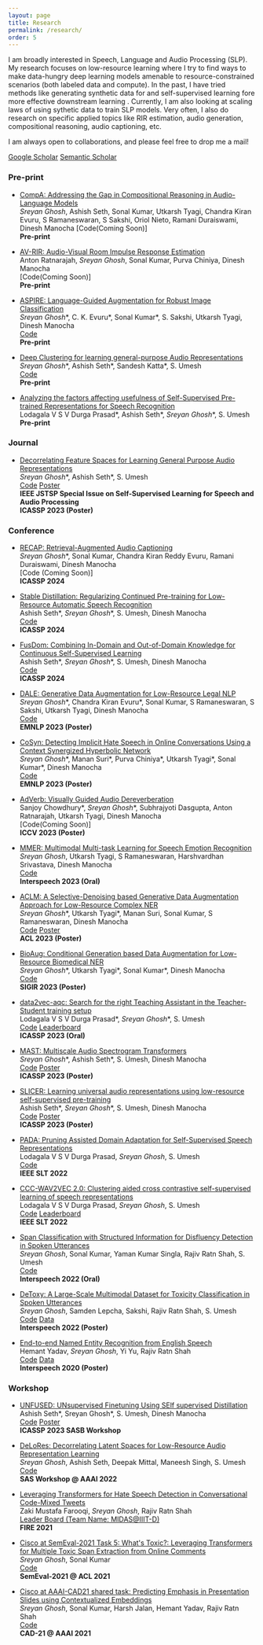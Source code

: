 ```yaml
---
layout: page
title: Research
permalink: /research/
order: 5
---
```

I am broadly interested in Speech, Language and Audio Processing (SLP). My research focuses on low-resource learning where I try to find ways to make data-hungry deep learning models amenable to resource-constrained scenarios (both labeled data and compute). In the past, I have tried methods like generating synthetic data for and self-supervised learning fore more effective downstream learning . Currently, I am also looking at scaling laws of using sythetic data to train SLP models. Very often, I also do research on specific applied topics like RIR estimation, audio generation, compositional reasoning, audio captioning, etc.

I am always open to collaborations, and please feel free to drop me a mail!  

<!-- #### I am always open to collaborations! Please fill out [this](https://docs.google.com/forms/d/1kQRJekonn8YglxIPH9OPcJCuI7NQK-E1wAywNAsSMoM/) form here and I would reach out if I have a project aligned with your interests. Thank You! -->

<!-- P.S. : Though I acknowledge that achieving state-of-the-art (SOTA) results is not and should not be the final goal of research, I am proud that some of my works achieve SOTA on some well known Speech and Language Processing task (until November 2022). Here are the links for [ASR (Librispeech 360hr train split)](http://arxiv.org/abs/2211.01246), [Keyword Spotting (Speech Commands 1)](http://arxiv.org/abs/2211.01515), [Speech Emotion Recognition (IEMOCAP)](http://arxiv.org/abs/2203.16794), [Disfleuncy Detection (SwitchBoard)](http://arxiv.org/abs/2203.16028) and [Low-resource General Purpose Audio Representation Learning](http://arxiv.org/abs/2211.01515). -->

[Google Scholar](https://scholar.google.com/citations?user=5HKZJHAAAAAJ&hl=en) [Semantic Scholar](https://www.semanticscholar.org/author/Sreyan-Ghosh/3488077)  


### Pre-print  

* [CompA: Addressing the Gap in Compositional Reasoning in Audio-Language Models](https://arxiv.org/abs/2310.08753)  
*Sreyan Ghosh*, Ashish Seth, Sonal Kumar, Utkarsh Tyagi, Chandra Kiran Evuru, S Ramaneswaran, S Sakshi, Oriol Nieto, Ramani Duraiswami, Dinesh Manocha
[Code(Coming Soon)]    
**Pre-print**  

* [AV-RIR: Audio-Visual Room Impulse Response Estimation](https://arxiv.org/abs/2312.00834)  
Anton Ratnarajah, *Sreyan Ghosh*, Sonal Kumar, Purva Chiniya, Dinesh Manocha  
[Code(Coming Soon)]    
**Pre-print**  

* [ASPIRE: Language-Guided Augmentation for Robust Image Classification](https://arxiv.org/abs/2308.10103)  
*Sreyan Ghosh*\*, C. K. Evuru\*, Sonal Kumar\*, S. Sakshi, Utkarsh Tyagi, Dinesh Manocha  
[Code](https://github.com/Sreyan88/ASPIRE)  
**Pre-print**  

* [Deep Clustering for learning general-purpose Audio Representations](https://arxiv.org/pdf/2110.08895.pdf)  
*Sreyan Ghosh*\*, Ashish Seth\*, Sandesh Katta\*, S. Umesh  
[Code](https://github.com/Sreyan88/LAPE)  
**Pre-print**  

* [Analyzing the factors affecting usefulness of Self-Supervised Pre-trained Representations for Speech Recognition](http://arxiv.org/abs/2203.16973)  
Lodagala V S V Durga Prasad\*, Ashish Seth\*, *Sreyan Ghosh*\*, S. Umesh  
**Pre-print**  

### Journal

* [Decorrelating Feature Spaces for Learning General Purpose Audio Representations](https://ieeexplore.ieee.org/document/9868132)    
*Sreyan Ghosh*\*, Ashish Seth\*, S. Umesh    
[Code](https://github.com/Sreyan88/LAPE) [Poster](../assets/delores_poster_final.pdf)  
**IEEE JSTSP Special Issue on Self-Supervised Learning for Speech and Audio Processing**  
**ICASSP 2023 (Poster)**  

### Conference

* [RECAP: Retrieval-Augmented Audio Captioning](https://arxiv.org/abs/2309.09836)  
*Sreyan Ghosh*\*, Sonal Kumar, Chandra Kiran Reddy Evuru, Ramani Duraiswami, Dinesh Manocha   
[Code (Coming Soon)]  
**ICASSP 2024**  

* [Stable Distillation: Regularizing Continued Pre-training for Low-Resource Automatic Speech Recognition](https://arxiv.org/abs/2312.12783)  
Ashish Seth\*, *Sreyan Ghosh*\*, S. Umesh, Dinesh Manocha   
[Code](https://github.com/cs20s030/stable_distillation)  
**ICASSP 2024** 

* [FusDom: Combining In-Domain and Out-of-Domain Knowledge for Continuous Self-Supervised Learning](https://arxiv.org/abs/2312.13026)  
Ashish Seth\*, *Sreyan Ghosh*\*, S. Umesh, Dinesh Manocha   
[Code](https://github.com/cs20s030/fusdom)  
**ICASSP 2024**  

* [DALE: Generative Data Augmentation for Low-Resource Legal NLP](https://arxiv.org/abs/2310.15799)    
*Sreyan Ghosh*\*, Chandra Kiran Evuru\*, Sonal Kumar, S Ramaneswaran, S Sakshi, Utkarsh Tyagi, Dinesh Manocha  
[Code](https://github.com/Sreyan88/DALE)  
**EMNLP 2023 (Poster)**  

* [CoSyn: Detecting Implicit Hate Speech in Online Conversations Using a Context Synergized Hyperbolic Network](http://arxiv.org/abs/2303.03387)   
*Sreyan Ghosh*\*, Manan Suri\*, Purva Chiniya\*, Utkarsh Tyagi\*, Sonal Kumar\*, Dinesh Manocha  
[Code](https://github.com/Sreyan88/CoSyn)  
**EMNLP 2023 (Poster)**  

* [AdVerb: Visually Guided Audio Dereverberation](https://arxiv.org/abs/2308.12370)  
Sanjoy Chowdhury\*, *Sreyan Ghosh*\*, Subhrajyoti Dasgupta, Anton Ratnarajah, Utkarsh Tyagi, Dinesh Manocha  
[Code(Coming Soon)]  
**ICCV 2023 (Poster)**  

* [MMER: Multimodal Multi-task Learning for Speech Emotion Recognition](http://arxiv.org/abs/2203.16794)  
*Sreyan Ghosh*, Utkarsh Tyagi, S Ramaneswaran, Harshvardhan Srivastava, Dinesh Manocha  
[Code](https://github.com/Sreyan88/MMER)  
**Interspeech 2023 (Oral)**  

* [ACLM: A Selective-Denoising based Generative Data Augmentation Approach for Low-Resource Complex NER](https://arxiv.org/abs/2306.00928v1)  
*Sreyan Ghosh*\*, Utkarsh Tyagi\*, Manan Suri, Sonal Kumar, S Ramaneswaran, Dinesh Manocha  
[Code](https://github.com/Sreyan88/ACLM) [Poster](../assets/acl_final_poster.pdf)  
**ACL 2023 (Poster)**  

* [BioAug: Conditional Generation based Data Augmentation for Low-Resource Biomedical NER](https://arxiv.org/abs/2305.10647)  
*Sreyan Ghosh*\*, Utkarsh Tyagi\*, Sonal Kumar\*, Dinesh Manocha  
[Code](https://github.com/Sreyan88/BioAug)  
**SIGIR 2023 (Poster)**  

* [data2vec-aqc: Search for the right Teaching Assistant in the Teacher-Student training setup](https://arxiv.org/abs/2211.01246)  
Lodagala V S V Durga Prasad\*, *Sreyan Ghosh*\*, S. Umesh  
[Code](https://github.com/Speech-Lab-IITM/data2vec-aqc) [Leaderboard](https://superbbenchmark.org/leaderboard?subset=Public+Set)  
**ICASSP 2023 (Oral)**  

* [MAST: Multiscale Audio Spectrogram Transformers](http://arxiv.org/abs/2211.01515)  
*Sreyan Ghosh*\*, Ashish Seth\*, S. Umesh, Dinesh Manocha  
[Code](https://github.com/Sreyan88/LAPE) [Poster](../assets/mast_poster_final.pdf)  
**ICASSP 2023 (Poster)**  

* [SLICER: Learning universal audio representations using low-resource self-supervised pre-training](http://arxiv.org/abs/2211.01519)  
Ashish Seth\*, *Sreyan Ghosh*\*, S. Umesh, Dinesh Manocha  
[Code](https://github.com/Sreyan88/LAPE) [Poster](../assets/slicer_poster_final.pdf)  
**ICASSP 2023 (Poster)**  

* [PADA: Pruning Assisted Domain Adaptation for Self-Supervised Speech Representations](http://arxiv.org/abs/2203.16965)   
Lodagala V S V Durga Prasad, *Sreyan Ghosh*, S. Umesh  
[Code](https://github.com/Speech-Lab-IITM/PADA)  
**IEEE SLT 2022**  

* [CCC-WAV2VEC 2.0: Clustering aided cross contrastive self-supervised learning of speech representations](http://arxiv.org/abs/2210.02592)   
Lodagala V S V Durga Prasad, *Sreyan Ghosh*, S. Umesh  
[Code](https://github.com/Speech-Lab-IITM/CCC-wav2vec-2.0)  [Leaderboard](https://superbbenchmark.org/leaderboard?subset=Public+Set)  
**IEEE SLT 2022**  

* [Span Classification with Structured Information for Disfluency Detection in Spoken Utterances](http://arxiv.org/abs/2203.16028)  
*Sreyan Ghosh*, Sonal Kumar, Yaman Kumar Singla, Rajiv Ratn Shah, S. Umesh  
[Code](https://github.com/Sreyan88/Disfluency-Detection-with-Span-Classification)  
**Interspeech 2022 (Oral)**  

* [DeToxy: A Large-Scale Multimodal Dataset for Toxicity Classification in Spoken Utterances](https://arxiv.org/pdf/2110.07592.pdf)  
*Sreyan Ghosh*, Samden Lepcha, Sakshi, Rajiv Ratn Shah, S. Umesh  
[Code](https://github.com/Sreyan88/Toxicity-Detection-in-Spoken-Utterances) [Data](https://github.com/Sreyan88/Toxicity-Detection-in-Spoken-Utterances/tree/main/data)  
**Interspeech 2022 (Poster)**  

* [End-to-end Named Entity Recognition from English Speech](https://www.isca-speech.org/archive_v0/Interspeech_2020/pdfs/2482.pdf)  
Hemant Yadav, *Sreyan Ghosh*, Yi Yu, Rajiv Ratn Shah  
[Code](https://github.com/raotnameh/End-to-end-E2E-Named-Entity-Recognition-from-English-Speech) [Data](https://zenodo.org/record/3893954)  
**Interspeech 2020 (Poster)**  

### Workshop

* [UNFUSED: UNsupervised Finetuning Using SElf supervised Distillation](https://arxiv.org/abs/2303.05668)  
Ashish Seth\*, Sreyan Ghosh\*, S. Umesh, Dinesh Manocha  
[Code](https://github.com/Sreyan88/LAPE) [Poster](../assets/unfused_final.pdf)  
**ICASSP 2023 SASB Workshop**  

* [DeLoRes: Decorrelating Latent Spaces for Low-Resource Audio Representation Learning](https://arxiv.org/abs/2203.13628)   
*Sreyan Ghosh*, Ashish Seth, Deepak Mittal, Maneesh Singh, S. Umesh   
[Code](https://github.com/Speech-Lab-IITM/DeLoRes)  
**SAS Workshop @ AAAI 2022**    

* [Leveraging Transformers for Hate Speech Detection in Conversational Code-Mixed Tweets](https://arxiv.org/pdf/2112.09986.pdf)    
Zaki Mustafa Farooqi, *Sreyan Ghosh*, Rajiv Ratn Shah  
[Leader Board (Team Name: MIDAS@IIIT-D)](https://hasocfire.github.io/hasoc/2021/results.html#)  
**FIRE 2021**  

* [Cisco at SemEval-2021 Task 5: What's Toxic?: Leveraging Transformers for Multiple Toxic Span Extraction from Online Comments](https://aclanthology.org/2021.semeval-1.29.pdf)  
*Sreyan Ghosh*, Sonal Kumar  
[Code](https://github.com/Sreyan88/SemEval-2021-Toxic-Spans-Detection)  
**SemEval-2021 @ ACL 2021**  

* [Cisco at AAAI-CAD21 shared task: Predicting Emphasis in Presentation Slides using Contextualized Embeddings](https://arxiv.org/pdf/2101.11422.pdf)   
*Sreyan Ghosh*, Sonal Kumar, Harsh Jalan, Hemant Yadav, Rajiv Ratn Shah  
[Code](https://github.com/Sreyan88/CAD21-AAAI21)  
**CAD-21 @ AAAI 2021**  


